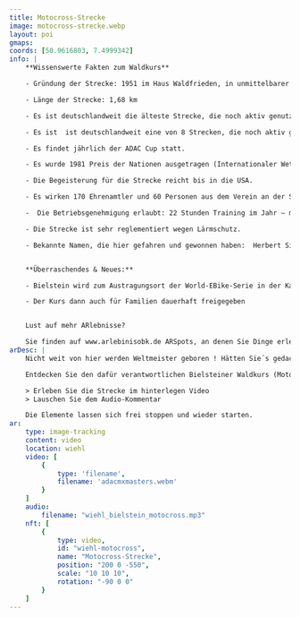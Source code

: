 ```yaml
---
title: Motocross-Strecke
image: motocross-strecke.webp
layout: poi
gmaps: 
coords: [50.9616803, 7.4999342]
info: |
    **Wissenswerte Fakten zum Waldkurs**

    - Gründung der Strecke: 1951 im Haus Waldfrieden, in unmittelbarer Nähe zur Strecke

    - Länge der Strecke: 1,68 km

    - Es ist deutschlandweit die älteste Strecke, die noch aktiv genutzt wird.

    - Es ist  ist deutschlandweit eine von 8 Strecken, die noch aktiv genutzt werden. 

    - Es findet jährlich der ADAC Cup statt.

    - Es wurde 1981 Preis der Nationen ausgetragen (Internationaler Wettbewerb).

    - Die Begeisterung für die Strecke reicht bis in die USA.

    - Es wirken 170 Ehrenamtler und 60 Personen aus dem Verein an der Strecke mit - beispielsweise als Sanitäter oder Security.

    -  Die Betriebsgenehmigung erlaubt: 22 Stunden Training im Jahr – max. 4 Std./ Tag, dazu Lehrgänge und Veranstaltungen.

    - Die Strecke ist sehr reglementiert wegen Lärmschutz. 

    - Bekannte Namen, die hier gefahren und gewonnen haben:  Herbert Simon, Klaus Jürgens, Wilfried Roitzheim


    **Überraschendes & Neues:**

    - Bielstein wird zum Austragungsort der World-EBike-Serie in der Kategorie „Cross Country“ 

    - Der Kurs dann auch für Familien dauerhaft freigegeben


    Lust auf mehr ARlebnisse?

    Sie finden auf www.arlebinisobk.de ARSpots, an denen Sie Dinge erleben können. Lassen Sie sich inspirieren.
arDesc: |
    Nicht weit von hier werden Weltmeister geboren ! Hätten Sie´s gedacht? 

    Entdecken Sie den dafür verantwortlichen Bielsteiner Waldkurs (Moto Cross) hier - an dieser Tafel - auf zwei Wegen:

    > Erleben Sie die Strecke im hinterlegen Video
    > Lauschen Sie dem Audio-Kommentar

    Die Elemente lassen sich frei stoppen und wieder starten.
ar:
    type: image-tracking
    content: video
    location: wiehl
    video: [
        {
            type: 'filename',
            filename: 'adacmxmasters.webm'
        }
    ]
    audio:
        filename: "wiehl_bielstein_motocross.mp3"
    nft: [
        {
            type: video,
            id: "wiehl-motocross",
            name: "Motocross-Strecke",
            position: "200 0 -550",
            scale: "10 10 10",
            rotation: "-90 0 0"
        }
    ]
---
```


